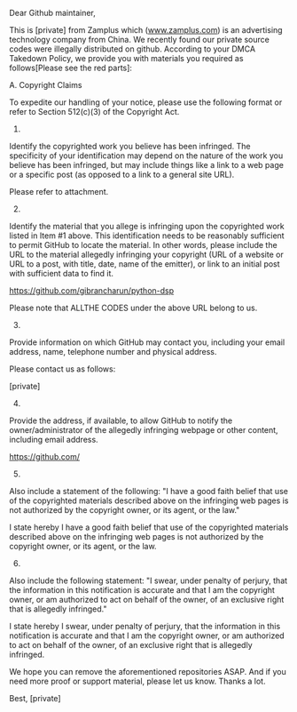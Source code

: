 Dear Github maintainer,

This is [private] from Zamplus which
(www.zamplus.com) is an advertising technology company from China. We
recently found our private source codes were illegally distributed
on github. According to your DMCA Takedown Policy, we provide you with materials
you required as follows[Please see the red parts]:

A. Copyright Claims

To expedite our handling of your notice, please use the
following format or refer to Section 512(c)(3) of the Copyright Act.

1.    
Identify the copyrighted work you
believe has been infringed. The specificity of your identification may depend
on the nature of the work you believe has been infringed, but may include
things like a link to a web page or a specific post (as opposed to a link to a
general site URL).

Please refer to attachment.

2.    
Identify the material that you
allege is infringing upon the copyrighted work listed in Item #1 above. This
identification needs to be reasonably sufficient to permit GitHub to locate the
material. In other words, please include the URL to the material allegedly
infringing your copyright (URL of a website or URL to a post, with title, date,
name of the emitter), or link to an initial post with sufficient data to find
it.

 https://github.com/gibrancharun/python-dsp

Please note that ALLTHE CODES under the above URL belong to us.

3.    
Provide information on which
GitHub may contact you, including your email address, name, telephone number
and physical address.

Please contact us as follows:

[private]

4.    
Provide the address, if
available, to allow GitHub to notify the owner/administrator of the allegedly
infringing webpage or other content, including email address.

 https://github.com/

5.    
Also include a statement of the
following: "I have a good faith belief that use of the copyrighted
materials described above on the infringing web pages is not authorized by the
copyright owner, or its agent, or the law."

I state hereby I have a good faith belief that use of the copyrighted
materials described above on the infringing web pages is not authorized by the
copyright owner, or its agent, or the law.

6.    
Also include the following
statement: "I swear, under penalty of perjury, that the information in
this notification is accurate and that I am the copyright owner, or am
authorized to act on behalf of the owner, of an exclusive right that is
allegedly infringed."

I state hereby I swear, under penalty of perjury, that the information in
this notification is accurate and that I am the copyright owner, or am
authorized to act on behalf of the owner, of an exclusive right that is
allegedly infringed.

 

We hope you can remove the aforementioned repositories
ASAP. And if you need more proof or support material, please let us know. Thanks a lot. 

 

Best,
[private]
